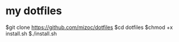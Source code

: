 # my dotfiles 
$git clone https://github.com/mizoc/dotfiles 
$cd dotfiles 
$chmod +x install.sh 
$./install.sh
